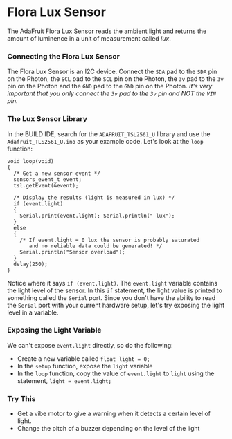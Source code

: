 # Flora Lux Sensor

The AdaFruit Flora Lux Sensor reads the ambient light and returns the amount of luminence in a unit of measurement called _lux_.

### Connecting the Flora Lux Sensor

The Flora Lux Sensor is an I2C device. Connect the `SDA` pad to the `SDA` pin on the Photon, the `SCL` pad to the `SCL` pin on the Photon, the `3v` pad to the `3v` pin on the Photon and the `GND` pad to the `GND` pin on the Photon. _It's very important that you only connect the `3v` pad to the `3v` pin and NOT the `VIN` pin._

### The Lux Sensor Library

In the BUILD IDE, search for the `ADAFRUIT_TSL2561_U` library and use the `Adafruit_TLS2561_U.ino` as your example code. Let's look at the `loop` function:

```
void loop(void) 
{  
  /* Get a new sensor event */ 
  sensors_event_t event;
  tsl.getEvent(&event);
 
  /* Display the results (light is measured in lux) */
  if (event.light)
  {
    Serial.print(event.light); Serial.println(" lux");
  }
  else
  {
    /* If event.light = 0 lux the sensor is probably saturated
       and no reliable data could be generated! */
    Serial.println("Sensor overload");
  }
  delay(250);
}
```

Notice where it says `if (event.light)`. The `event.light` variable contains the light level of the sensor. In this `if` statement, the light value is printed to something called the `Serial` port. Since you don't have the ability to read the `Serial` port with your current hardware setup, let's try exposing the light level in a variable.

### Exposing the Light Variable

We can't expose `event.light` directly, so do the following:

- Create a new variable called `float light = 0;`
- In the `setup` function, expose the `light` variable
- In the  `loop` function, copy the value of `event.light` to `light` using the statement, `light = event.light;`

### Try This

- Get a vibe motor to give a warning when it detects a certain level of light.
- Change the pitch of a buzzer depending on the level of the light